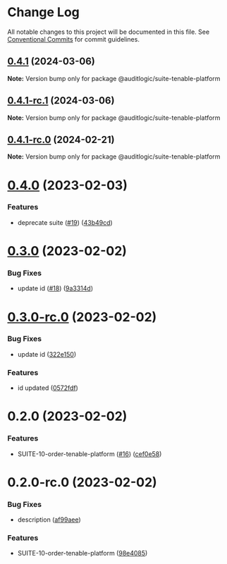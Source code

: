 # Change Log

All notable changes to this project will be documented in this file.
See [Conventional Commits](https://conventionalcommits.org) for commit guidelines.

## [0.4.1](https://github.com/auditlogic/suite/compare/@auditlogic/suite-tenable-platform@0.4.0...@auditlogic/suite-tenable-platform@0.4.1) (2024-03-06)

**Note:** Version bump only for package @auditlogic/suite-tenable-platform





## [0.4.1-rc.1](https://github.com/auditlogic/suite/compare/@auditlogic/suite-tenable-platform@0.4.1-rc.0...@auditlogic/suite-tenable-platform@0.4.1-rc.1) (2024-03-06)

**Note:** Version bump only for package @auditlogic/suite-tenable-platform





## [0.4.1-rc.0](https://github.com/auditlogic/suite/compare/@auditlogic/suite-tenable-platform@0.4.0...@auditlogic/suite-tenable-platform@0.4.1-rc.0) (2024-02-21)

**Note:** Version bump only for package @auditlogic/suite-tenable-platform





# [0.4.0](https://github.com/auditlogic/suite/compare/@auditlogic/suite-tenable-platform@0.3.0...@auditlogic/suite-tenable-platform@0.4.0) (2023-02-03)


### Features

* deprecate suite ([#19](https://github.com/auditlogic/suite/issues/19)) ([43b49cd](https://github.com/auditlogic/suite/commit/43b49cd0325ecdb05b8af7f786894ff8031ce970))





# [0.3.0](https://github.com/auditlogic/suite/compare/@auditlogic/suite-tenable-platform@0.2.0...@auditlogic/suite-tenable-platform@0.3.0) (2023-02-02)


### Bug Fixes

* update id ([#18](https://github.com/auditlogic/suite/issues/18)) ([9a3314d](https://github.com/auditlogic/suite/commit/9a3314d9196557c43a9b81f0c3afd03720a8ebbc))





# [0.3.0-rc.0](https://github.com/auditlogic/suite/compare/@auditlogic/suite-tenable-platform@0.2.0...@auditlogic/suite-tenable-platform@0.3.0-rc.0) (2023-02-02)


### Bug Fixes

* update id ([322e150](https://github.com/auditlogic/suite/commit/322e15036a3dda3ca03b019b697854fa2bd6daa1))


### Features

* id updated ([0572fdf](https://github.com/auditlogic/suite/commit/0572fdf9594c727d28d1e9292eb4fe2e847a1a42))





# 0.2.0 (2023-02-02)


### Features

* SUITE-10-order-tenable-platform ([#16](https://github.com/auditlogic/suite/issues/16)) ([cef0e58](https://github.com/auditlogic/suite/commit/cef0e5834336604c1a1216cf201a567a92d184c7))





# 0.2.0-rc.0 (2023-02-02)


### Bug Fixes

* description ([af99aee](https://github.com/auditlogic/suite/commit/af99aee66764a41f3a4cd711381cf620f74e6661))


### Features

* SUITE-10-order-tenable-platform ([98e4085](https://github.com/auditlogic/suite/commit/98e4085e0f3d4b7cdd93e854c02685c4545c6b47))
